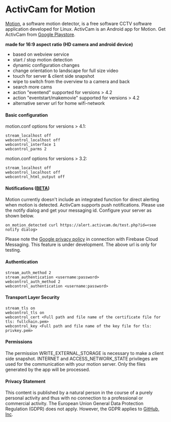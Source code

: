 # ActivCam for Motion

[Motion](https://motion-project.github.io), a software motion detector, is a free software CCTV software application developed for Linux. 
ActivCam is an Android app for Motion. Get ActivCam from [Google Playstore](https://play.google.com/store/apps/details?id=de.avtivcam).

**made for 16:9 aspect ratio (HD camera and android device)**
 
  - based on webview service
  - start / stop motion detection
  - dynamic configuration changes
  - change orientation to landscape for full size video
  - touch for server & client side snapshot
  - wipe to switch from the overview to a camera and back
  - search more cams
  - action "eventend" supported for versions > 4.2
  - action "eventstart/makemovie" supported for versions > 4.2
  - alternative server url for home wifi-network

#### Basic configuration

motion.conf options for versions > 4.1:

    stream_localhost off
    webcontrol_localhost off
    webcontrol_interface 1
    webcontrol_parms 2
  
motion.conf options for versions > 3.2:
  
    stream_localhost off
    webcontrol_localhost off
    webcontrol_html_output off
    
#### Notifications ([BETA](https://play.google.com/apps/testing/de.avtivcam))

Motion currently doesn't include an integrated function for direct alerting when motion is detected.
ActivCam supports push notifications. Please use the notify dialog and get your messaging id. 
Configure your server as shown below.
  
    on_motion_detected curl https://alert.activcam.de/test.php?id=<see notify dialog>

Please note the [Google privacy policy](https://policies.google.com/privacy) in connection with 
Firebase Cloud Messaging. This feature is under development. The above url is only for testing.

#### Authentication 

    stream_auth_method 2
    stream_authentication <username:password>
    webcontrol_auth_method 2
    webcontrol_authentication <username:password>

#### Transport Layer Security 

    stream_tls on
    webcontrol_tls on
    webcontrol_cert <Full path and file name of the certificate file for tls: fullchain.pem>
    webcontrol_key <Full path and file name of the key file for tls: privkey.pem>

#### Permissions
The permission WRITE_EXTERNAL_STORAGE is necessary to make a client side snapshot. 
INTERNET and ACCESS_NETWORK_STATE privileges are used for the communication 
with your motion server. Only the files generated by the app will be processed. 
    
#### Privacy Statement

This content is published by a natural person in the course of a purely personal activity and 
thus with no connection to a professional or commercial activity. The European Union General 
Data Protection Regulation (GDPR) does not apply. However, the GDPR applies to 
[GitHub, Inc](https://help.github.com/articles/github-privacy-statement/).
